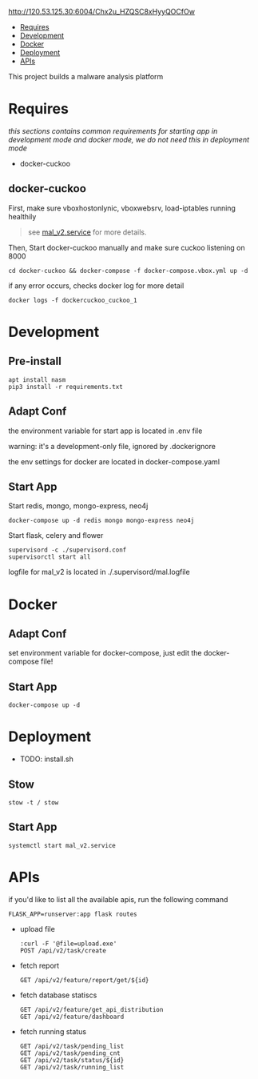 http://120.53.125.30:6004/Chx2u_HZQSC8xHyyQOCfOw

- [Requires](#Requires)
- [Development](#Development)
- [Docker](#Docker)
- [Deployment](#Deployment)
- [APIs](#APIs)


This project builds a malware analysis platform

# Requires
*this sections contains common requirements for starting app in development mode and docker mode, we do not need this in deployment mode*

- docker-cuckoo

## docker-cuckoo

First, make sure vboxhostonlynic, vboxwebsrv, load-iptables running healthily
> see [mal_v2.service](stow/etc/systemd/system/mal_v2.service) for more details. 

Then, Start docker-cuckoo manually and make sure cuckoo listening on 8000

```shell
cd docker-cuckoo && docker-compose -f docker-compose.vbox.yml up -d 
```

if any error occurs, checks docker log for more detail

```shell
docker logs -f dockercuckoo_cuckoo_1
```

# Development 

## Pre-install

```shell
apt install nasm
pip3 install -r requirements.txt
```

## Adapt Conf 

the environment variable for start app is located in .env file

warning: it's a development-only file, ignored by .dockerignore

the env settings for docker are located in docker-compose.yaml

## Start App

Start redis, mongo, mongo-express, neo4j
```shell
docker-compose up -d redis mongo mongo-express neo4j
```

Start flask, celery and flower
```shell
supervisord -c ./supervisord.conf
supervisorctl start all    
```

logfile for mal_v2 is located in ./.supervisord/mal.logfile

# Docker

## Adapt Conf

set environment variable for docker-compose, just edit the docker-compose file!

## Start App
```shell
docker-compose up -d
```

# Deployment 

- TODO: install.sh

## Stow

```shell
stow -t / stow 
```

## Start App 

```shell
systemctl start mal_v2.service
```


# APIs

if you'd like to list all the available apis, run the following command

```
FLASK_APP=runserver:app flask routes
```

- upload file
    ```
    :curl -F '@file=upload.exe' 
    POST /api/v2/task/create     
    ```

- fetch report
    ```
    GET /api/v2/feature/report/get/${id}
    ```

- fetch database statiscs
    ```
    GET /api/v2/feature/get_api_distribution
    GET /api/v2/feature/dashboard
    ```

- fetch running status

    ```
    GET /api/v2/task/pending_list
    GET /api/v2/task/pending_cnt
    GET /api/v2/task/status/${id}
    GET /api/v2/task/running_list
    ```
